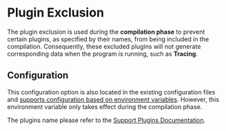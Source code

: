 # Plugin Exclusion

The plugin exclusion is used during the **compilation phase** to prevent certain plugins, as specified by their names, 
from being included in the compilation. Consequently, these excluded plugins will not generate corresponding data when the program is running, such as **Tracing**.

## Configuration

This configuration option is also located in the existing configuration files and [supports configuration based on environment variables](./settings-override.md#environment-variables). 
However, this environment variable only takes effect during the compilation phase.

The plugins name please refer to the [Support Plugins Documentation](../agent/support-plugins.md).